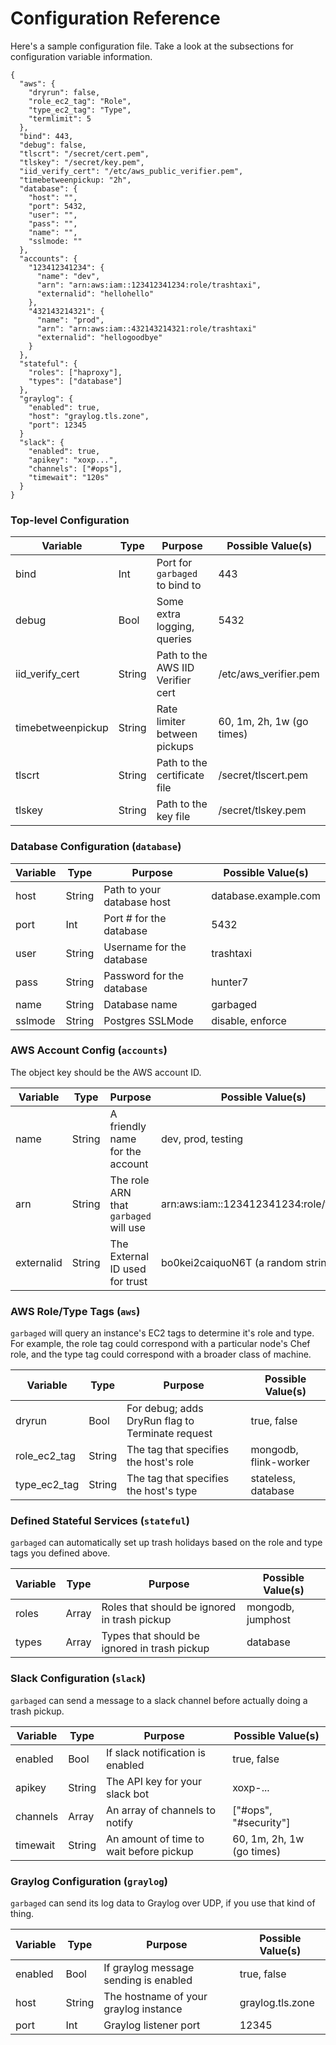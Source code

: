 # Configuration Reference

Here's a sample configuration file. Take a look at the subsections for 
configuration variable information.

```
{
  "aws": {
    "dryrun": false,
    "role_ec2_tag": "Role",
    "type_ec2_tag": "Type",
    "termlimit": 5
  },
  "bind": 443,
  "debug": false,
  "tlscrt": "/secret/cert.pem",
  "tlskey": "/secret/key.pem",
  "iid_verify_cert": "/etc/aws_public_verifier.pem",
  "timebetweenpickup: "2h",
  "database": {
    "host": "",
    "port": 5432,
    "user": "",
    "pass": "",
    "name": "",
    "sslmode: ""
  },
  "accounts": {
    "123412341234": {
      "name": "dev",
      "arn": "arn:aws:iam::123412341234:role/trashtaxi",
      "externalid": "hellohello"
    },
    "432143214321": {
      "name": "prod",
      "arn": "arn:aws:iam::432143214321:role/trashtaxi"
      "externalid": "hellogoodbye"
    }
  },
  "stateful": {
    "roles": ["haproxy"],
    "types": ["database"]
  },
  "graylog": {
    "enabled": true,
    "host": "graylog.tls.zone",
    "port": 12345
  }
  "slack": {
    "enabled": true,
    "apikey": "xoxp...",
    "channels": ["#ops"],
    "timewait": "120s" 
  }
}
```

### Top-level Configuration

| Variable | Type   | Purpose                                    | Possible Value(s)         |
|-------------------|--------|-----------------------------------|---------------------------|
| bind              | Int    | Port for `garbaged` to bind to    | 443                       |
| debug             | Bool   | Some extra logging, queries       | 5432                      |
| iid_verify_cert   | String | Path to the AWS IID Verifier cert | /etc/aws_verifier.pem     |
| timebetweenpickup | String | Rate limiter between pickups      | 60, 1m, 2h, 1w (go times) |
| tlscrt            | String | Path to the certificate file      | /secret/tlscert.pem       |
| tlskey            | String | Path to the key file              | /secret/tlskey.pem        |

### Database Configuration (`database`)

| Variable | Type   | Purpose                    | Possible Value(s)    |
|----------|--------|----------------------------|----------------------|
| host     | String | Path to your database host | database.example.com |
| port     | Int    | Port # for the database    | 5432                 |
| user     | String | Username for the database  | trashtaxi            |
| pass     | String | Password for the database  | hunter7              |
| name     | String | Database name              | garbaged             |
| sslmode  | String | Postgres SSLMode           | disable, enforce     |

### AWS Account Config (`accounts`)
The object key should be the AWS account ID.

| Variable   | Type   | Purpose                               | Possible Value(s)                        |
|------------|--------|---------------------------------------|------------------------------------------|
| name       | String | A friendly name for the account       | dev, prod, testing                       |
| arn        | String | The role ARN that `garbaged` will use | arn:aws:iam::123412341234:role/trashtaxi |
| externalid | String | The External ID used for trust        | bo0kei2caiquoN6T (a random string)       |

### AWS Role/Type Tags (`aws`)
`garbaged` will query an instance's EC2 tags to determine it's role and type.
For example, the role tag could correspond with a particular node's Chef role,
and the type tag could correspond with a broader class of machine.

| Variable     | Type   | Purpose                                          | Possible Value(s)     |
|--------------|--------|--------------------------------------------------|-----------------------|
| dryrun       | Bool   | For debug; adds DryRun flag to Terminate request | true, false           |
| role_ec2_tag | String | The tag that specifies the host's role           | mongodb, flink-worker |
| type_ec2_tag | String | The tag that specifies the host's type           | stateless, database   |

### Defined Stateful Services (`stateful`)
`garbaged` can automatically set up trash holidays based on the role and type tags you defined
above.

| Variable | Type  | Purpose                                        | Possible Value(s)     |
|----------|-------|------------------------------------------------|-----------------------|
| roles    | Array | Roles that should be ignored in trash pickup   | mongodb, jumphost     |
| types    | Array | Types that should be ignored in trash pickup   | database              |

### Slack Configuration (`slack`)
`garbaged` can send a message to a slack channel before actually doing a trash pickup.

| Variable | Type   | Purpose                                        | Possible Value(s)         |
|----------|--------|------------------------------------------------|---------------------------|
| enabled  | Bool   | If slack notification is enabled               | true, false               |
| apikey   | String | The API key for your slack bot                 | xoxp-...                  |
| channels | Array  | An array of channels to notify                 | ["#ops", "#security"]     |
| timewait | String | An amount of time to wait before pickup        | 60, 1m, 2h, 1w (go times) |

### Graylog Configuration (`graylog`)
`garbaged` can send its log data to Graylog over UDP, if you use that kind of thing.

| Variable | Type   | Purpose                                        | Possible Value(s) |
|----------|--------|------------------------------------------------|-------------------|
| enabled  | Bool   | If graylog message sending is enabled          | true, false       |
| host     | String | The hostname of your graylog instance          | graylog.tls.zone  |
| port     | Int    | Graylog listener port                          | 12345             |
